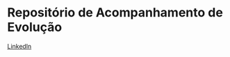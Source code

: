 # Repositório de Acompanhamento de Evolução

[Linkedln](https://www.linkedin.com/in/thiago-pinto-a50403211/)
